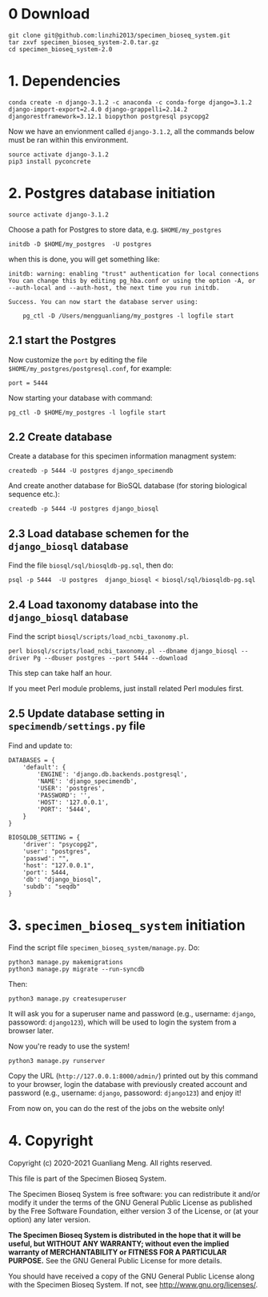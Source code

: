 # 0 Download

    git clone git@github.com:linzhi2013/specimen_bioseq_system.git
    tar zxvf specimen_bioseq_system-2.0.tar.gz
    cd specimen_bioseq_system-2.0

# 1. Dependencies

    conda create -n django-3.1.2 -c anaconda -c conda-forge django=3.1.2 django-import-export=2.4.0 django-grappelli=2.14.2 djangorestframework=3.12.1 biopython postgresql psycopg2

Now we have an envionment called `django-3.1.2`, all the commands below must be ran within this environment.

    source activate django-3.1.2
    pip3 install pyconcrete

# 2. Postgres database initiation

    source activate django-3.1.2

Choose a path for Postgres to store data, e.g. `$HOME/my_postgres`

    initdb -D $HOME/my_postgres  -U postgres

when this is done, you will get something like:

    initdb: warning: enabling "trust" authentication for local connections
    You can change this by editing pg_hba.conf or using the option -A, or
    --auth-local and --auth-host, the next time you run initdb.

    Success. You can now start the database server using:

        pg_ctl -D /Users/mengguanliang/my_postgres -l logfile start


## 2.1 start the Postgres

Now customize the `port` by editing the file `$HOME/my_postgres/postgresql.conf`, for example:

    port = 5444

Now starting your database with command:

    pg_ctl -D $HOME/my_postgres -l logfile start


## 2.2 Create database

Create a database for this specimen information managment system:

    createdb -p 5444 -U postgres django_specimendb


And create another database for BioSQL database (for storing biological sequence etc.):

    createdb -p 5444 -U postgres django_biosql


## 2.3 Load database schemen for the `django_biosql` database

Find the file `biosql/sql/biosqldb-pg.sql`, then do:

    psql -p 5444  -U postgres  django_biosql < biosql/sql/biosqldb-pg.sql

## 2.4 Load taxonomy database into the `django_biosql` database

Find the script `biosql/scripts/load_ncbi_taxonomy.pl`.

    perl biosql/scripts/load_ncbi_taxonomy.pl --dbname django_biosql --driver Pg --dbuser postgres --port 5444 --download

This step can take half an hour.

If you meet Perl module problems, just install related Perl modules first.


## 2.5 Update database setting in `specimendb/settings.py` file

Find and update to:

    DATABASES = {
        'default': {
            'ENGINE': 'django.db.backends.postgresql',
            'NAME': 'django_specimendb',
            'USER': 'postgres',
            'PASSWORD': '',
            'HOST': '127.0.0.1',
            'PORT': '5444',
        }
    }

    BIOSQLDB_SETTING = {
        'driver': "psycopg2",
        'user': "postgres",
        'passwd': "",
        'host': "127.0.0.1",
        'port': 5444,
        'db': "django_biosql",
        'subdb': "seqdb"
    }


# 3. `specimen_bioseq_system` initiation

Find the script file `specimen_bioseq_system/manage.py`.
Do:

    python3 manage.py makemigrations
    python3 manage.py migrate --run-syncdb

Then:

    python3 manage.py createsuperuser

It will ask you for a superuser name and password (e.g., username: `django`, passoword: `django123`), which will be used to login the system from a browser later.


Now you're ready to use the system!

    python3 manage.py runserver

Copy the URL (`http://127.0.0.1:8000/admin/`) printed out by this command to your browser, login the database with previously created account and password (e.g., username: `django`, passoword: `django123`) and enjoy it!

From now on, you can do the rest of the jobs on the website only!


# 4. Copyright
Copyright (c) 2020-2021 Guanliang Meng. All rights reserved.

This file is part of the Specimen Bioseq System.

The Specimen Bioseq System is free software: you can redistribute it and/or
modify it under the terms of the GNU General Public License as published by
the Free Software Foundation, either version 3 of the License, or (at your
option) any later version.

**The Specimen Bioseq System is distributed in the hope that it will be
useful, but WITHOUT ANY WARRANTY; without even the implied warranty of
MERCHANTABILITY or FITNESS FOR A PARTICULAR PURPOSE.**  See the
GNU General Public License for more details.

You should have received a copy of the GNU General Public License along with
the Specimen Bioseq System. If not, see <http://www.gnu.org/licenses/>.

